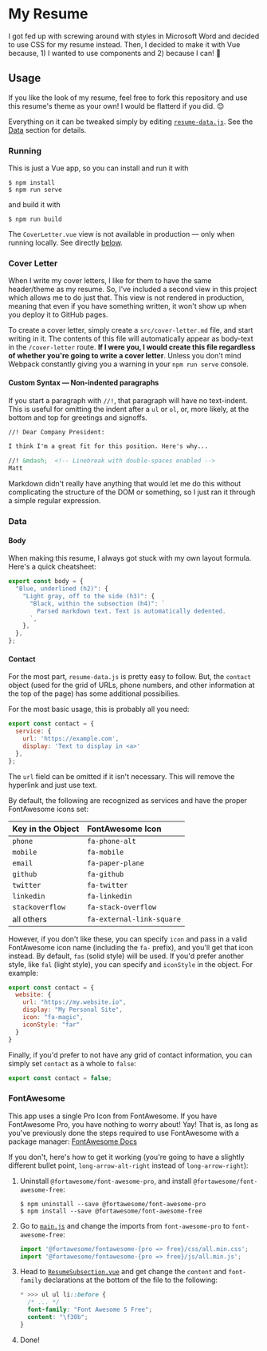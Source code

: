 # My Resume

I got fed up with screwing around with styles in Microsoft Word and decided to
use CSS for my resume instead. Then, I decided to make it with Vue because, 1) I
wanted to use components and 2) because I can! 🥳


## Usage

If you like the look of my resume, feel free to fork this repository and use
this resume's theme as your own! I would be flatterd if you did. 😊

Everything on it can be tweaked simply by editing
[`resume-data.js`](src/resume-data.js). See the [Data](#data) section for
details.


### Running

This is just a Vue app, so you can install and run it with

```console
$ npm install
$ npm run serve
```

and build it with

```console
$ npm run build
```

The `CoverLetter.vue` view is not available in production &mdash; only when
running locally. See directly [below](#cover-letter).


### Cover Letter

When I write my cover letters, I like for them to have the same header/theme as
my resume. So, I've included a second view in this project which allows me to do
just that. This view is not rendered in production, meaning that even if you
have something written, it won't show up when you deploy it to GitHub pages.

To create a cover letter, simply create a `src/cover-letter.md` file, and start
writing in it. The contents of this file will automatically appear as body-text
in the `/cover-letter` route. **If I were you, I would create this file
regardless of whether you're going to write a cover letter**. Unless you don't
mind Webpack constantly giving you a warning in your `npm run serve` console.


#### Custom Syntax &mdash; Non-indented paragraphs

If you start a paragraph with `//!`, that paragraph will have no text-indent.
This is useful for omitting the indent after a `ul` or `ol`, or, more likely, at
the bottom and top for greetings and signoffs.

```markdown
//! Dear Company President:

I think I'm a great fit for this position. Here's why...

//! &mdash;  <!-- Linebreak with double-spaces enabled -->
Matt
```

Markdown didn't really have anything that would let me do this without
complicating the structure of the DOM or something, so I just ran it through a
simple regular expression.

### Data

#### Body

When making this resume, I always got stuck with my own layout formula. Here's a
quick cheatsheet:

```javascript
export const body = {
  "Blue, underlined (h2)": {
    "Light gray, off to the side (h3)": {
      "Black, within the subsection (h4)": `
        Parsed markdown text. Text is automatically dedented.
      `,
    },
  },
};
```


#### Contact

For the most part, `resume-data.js` is pretty easy to follow. But, the `contact`
object (used for the grid of URLs, phone numbers, and other information at the
top of the page) has some additional possibilies.

For the most basic usage, this is probably all you need:

```javascript
export const contact = {
  service: {
    url: 'https://example.com',
    display: 'Text to display in <a>'
  },
};
```

The `url` field can be omitted if it isn't necessary. This will remove the
hyperlink and just use text.

By default, the following are recognized as services and have the proper
FontAwesome icons set:

| Key in the Object   | FontAwesome Icon          |
| :------------------ | :------------------------ |
| `phone`             | `fa-phone-alt`            |
| `mobile`            | `fa-mobile`               |
| `email`             | `fa-paper-plane`          |
| `github`            | `fa-github`               |
| `twitter`           | `fa-twitter`              |
| `linkedin`          | `fa-linkedin`             |
| `stackoverflow`     | `fa-stack-overflow`       |
| all others          | `fa-external-link-square` |

However, if you don't like these, you can specify `icon` and pass in a valid
FontAwesome icon name (including the `fa-` prefix), and you'll get that icon
instead. By default, `fas` (solid style) will be used. If you'd prefer another
style, like `fal` (light style), you can specify and `iconStyle` in the object.
For example:

```javascript
export const contact = {
  website: {
    url: "https://my.website.io",
    display: "My Personal Site",
    icon: "fa-magic",
    iconStyle: "far"
  }
}
```

Finally, if you'd prefer to not have any grid of contact information, you can
simply set `contact` as a whole to `false`:

```javascript
export const contact = false;
```


### FontAwesome

This app uses a single Pro Icon from FontAwesome. If you have FontAwesome Pro,
you have nothing to worry about! Yay! That is, as long as you've previously done
the steps required to use FontAwesome with a package manager:
[FontAwesome Docs][1]

If you don't, here's how to get it working (you're going to have a slightly
different bullet point, `long-arrow-alt-right` instead of `long-arrow-right`):

1.  Uninstall `@fortawesome/font-awesome-pro`, and install
    `@fortawesome/font-awesome-free`:
    ```console
    $ npm uninstall --save @fortawesome/font-awesome-pro
    $ npm install --save @fortawesome/font-awesome-free
    ```
2.  Go to [`main.js`](src/main.js) and change the imports from
    `font-awesome-pro` to `font-awesome-free`:
    ```javascript
    import '@fortawesome/fontawesome-{pro => free}/css/all.min.css';
    import '@fortawesome/fontawesome-{pro => free}/js/all.min.js';
    ```
3.  Head to [`ResumeSubsection.vue`](src/components/ResumeSubsection.vue) and
    get change the `content` and `font-family` declarations at the bottom of the
    file to the following:
    ```css
    * >>> ul ul li::before {
      /* ... */
      font-family: "Font Awesome 5 Free";
      content: "\f30b";
    }
    ```
4.  Done!


[1]: https://fontawesome.com/how-to-use/on-the-web/setup/using-package-managers#installing-pro
